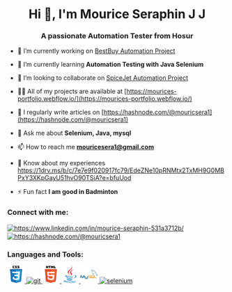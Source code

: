 <h1 align="center">Hi 👋, I'm Mourice Seraphin J J</h1>
<h3 align="center">A passionate Automation Tester from Hosur</h3>

- 🔭 I’m currently working on [BestBuy Automation Project](https://github.com/Mousera1/testproject/tree/master)

- 🌱 I’m currently learning **Automation Testing with Java Selenium**

- 👯 I’m looking to collaborate on [SpiceJet Automation Project](https://github.com/Mousera1/NewProject2/tree/master)

- 👨‍💻 All of my projects are available at [https://mourices-portfolio.webflow.io/](https://mourices-portfolio.webflow.io/)

- 📝 I regularly write articles on [https://hashnode.com/@mouricsera1](https://hashnode.com/@mouricsera1)

- 💬 Ask me about **Selenium, Java, mysql**

- 📫 How to reach me **mouricesera1@gmail.com**

- 📄 Know about my experiences https://1drv.ms/b/c/7e7e9f020917fc79/EdeZNe10pRNMtx2TxMH9G0MBPxY3XKpGayU51hvO90TSiA?e=bfuUod

- ⚡ Fun fact **I am good in Badminton**

<h3 align="left">Connect with me:</h3>
<p align="left">
<a href="https://linkedin.com/in/https://www.linkedin.com/in/mourice-seraphin-531a3712b/" target="blank"><img align="center" src="https://raw.githubusercontent.com/rahuldkjain/github-profile-readme-generator/master/src/images/icons/Social/linked-in-alt.svg" alt="https://www.linkedin.com/in/mourice-seraphin-531a3712b/" height="30" width="40" /></a>
<a href="https://hashnode.com/https://hashnode.com/@mouricsera1" target="blank"><img align="center" src="https://raw.githubusercontent.com/rahuldkjain/github-profile-readme-generator/master/src/images/icons/Social/hashnode.svg" alt="https://hashnode.com/@mouricsera1" height="30" width="40" /></a>
</p>

<h3 align="left">Languages and Tools:</h3>
<p align="left"> <a href="https://www.w3schools.com/css/" target="_blank" rel="noreferrer"> <img src="https://raw.githubusercontent.com/devicons/devicon/master/icons/css3/css3-original-wordmark.svg" alt="css3" width="40" height="40"/> </a> <a href="https://git-scm.com/" target="_blank" rel="noreferrer"> <img src="https://www.vectorlogo.zone/logos/git-scm/git-scm-icon.svg" alt="git" width="40" height="40"/> </a> <a href="https://www.w3.org/html/" target="_blank" rel="noreferrer"> <img src="https://raw.githubusercontent.com/devicons/devicon/master/icons/html5/html5-original-wordmark.svg" alt="html5" width="40" height="40"/> </a> <a href="https://www.java.com" target="_blank" rel="noreferrer"> <img src="https://raw.githubusercontent.com/devicons/devicon/master/icons/java/java-original.svg" alt="java" width="40" height="40"/> </a> <a href="https://www.mysql.com/" target="_blank" rel="noreferrer"> <img src="https://raw.githubusercontent.com/devicons/devicon/master/icons/mysql/mysql-original-wordmark.svg" alt="mysql" width="40" height="40"/> </a> <a href="https://www.selenium.dev" target="_blank" rel="noreferrer"> <img src="https://raw.githubusercontent.com/detain/svg-logos/780f25886640cef088af994181646db2f6b1a3f8/svg/selenium-logo.svg" alt="selenium" width="40" height="40"/> </a> </p>
